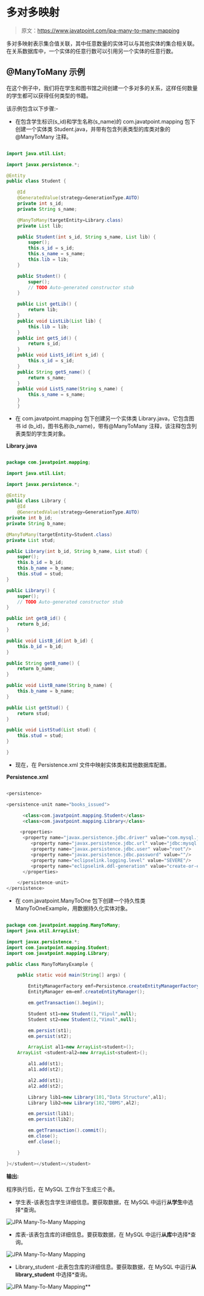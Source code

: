 # 多对多映射

> 原文：<https://www.javatpoint.com/jpa-many-to-many-mapping>

多对多映射表示集合值关联，其中任意数量的实体可以与其他实体的集合相关联。在关系数据库中，一个实体的任意行数可以引用另一个实体的任意行数。

## @ManyToMany 示例

在这个例子中，我们将在学生和图书馆之间创建一个多对多的关系，这样任何数量的学生都可以获得任何类型的书籍。

该示例包含以下步骤:-

*   在包含学生标识(s_id)和学生名称(s_name)的 com.javatpoint.mapping 包下创建一个实体类 Student.java，并带有包含列表类型的库类对象的@ManyToMany 注释。

```java

import java.util.List;

import javax.persistence.*;

@Entity
public class Student {

	@Id
	@GeneratedValue(strategy=GenerationType.AUTO)
	private int s_id;
	private String s_name;

	@ManyToMany(targetEntity=Library.class)
	private List lib;

	public Student(int s_id, String s_name, List lib) {
		super();
		this.s_id = s_id;
		this.s_name = s_name;
		this.lib = lib;
	}

	public Student() {
		super();
		// TODO Auto-generated constructor stub
	}

	public List getLib() {
		return lib;
	}
	public void ListLib(List lib) {
		this.lib = lib;
	}
	public int getS_id() {
		return s_id;
	}
	public void ListS_id(int s_id) {
		this.s_id = s_id;
	}
	public String getS_name() {
		return s_name;
	}
	public void ListS_name(String s_name) {
		this.s_name = s_name;
	}
	}

```

*   在 com.javatpoint.mapping 包下创建另一个实体类 Library.java，它包含图书 id (b_id)，图书名称(b_name)，带有@ManyToMany 注释，该注释包含列表类型的学生类对象。

**Library.java**

```java

package com.javatpoint.mapping;

import java.util.List;

import javax.persistence.*;

@Entity
public class Library {
	@Id
	@GeneratedValue(strategy=GenerationType.AUTO)
private int b_id;
private String b_name;

@ManyToMany(targetEntity=Student.class)
private List stud;

public Library(int b_id, String b_name, List stud) {
	super();
	this.b_id = b_id;
	this.b_name = b_name;
	this.stud = stud;
}

public Library() {
	super();
	// TODO Auto-generated constructor stub
}

public int getB_id() {
	return b_id;
}

public void ListB_id(int b_id) {
	this.b_id = b_id;
}

public String getB_name() {
	return b_name;
}

public void ListB_name(String b_name) {
	this.b_name = b_name;
}

public List getStud() {
	return stud;
}

public void ListStud(List stud) {
	this.stud = stud;
}

}

```

*   现在，在 Persistence.xml 文件中映射实体类和其他数据库配置。

**Persistence.xml**

```java

<persistence>

<persistence-unit name="books_issued">

      <class>com.javatpoint.mapping.Student</class>
      <class>com.javatpoint.mapping.Library</class>

     <properties>
      <property name="javax.persistence.jdbc.driver" value="com.mysql.jdbc.Driver"/>
         <property name="javax.persistence.jdbc.url" value="jdbc:mysql://localhost:3306/mapping_db"/>
         <property name="javax.persistence.jdbc.user" value="root"/>
         <property name="javax.persistence.jdbc.password" value=""/>
         <property name="eclipselink.logging.level" value="SEVERE"/>
         <property name="eclipselink.ddl-generation" value="create-or-extend-tables"/>
      </properties>

	</persistence-unit>
</persistence>

```

*   在 com.javatpoint.ManyToOne 包下创建一个持久性类 ManyToOneExample，用数据持久化实体对象。

```java

package com.javatpoint.mapping.ManyToMany;
import java.util.ArrayList;

import javax.persistence.*;
import com.javatpoint.mapping.Student;
import com.javatpoint.mapping.Library;

public class ManyToManyExample {

	public static void main(String[] args) {

		EntityManagerFactory emf=Persistence.createEntityManagerFactory("books_issued");
		EntityManager em=emf.createEntityManager();

		em.getTransaction().begin();

		Student st1=new Student(1,"Vipul",null);
		Student st2=new Student(2,"Vimal",null);

		em.persist(st1);
		em.persist(st2);

		ArrayList al1=new ArrayList<student>();
	ArrayList <student>al2=new ArrayList<student>();

		al1.add(st1);
		al1.add(st2);

		al2.add(st1);
		al2.add(st2);

		Library lib1=new Library(101,"Data Structure",al1);
		Library lib2=new Library(102,"DBMS",al2);

		em.persist(lib1);
		em.persist(lib2);

		em.getTransaction().commit();
		em.close();
		emf.close();

	}

}</student></student></student> 
```

**输出:**

程序执行后，在 MySQL 工作台下生成三个表。

*   学生表-该表包含学生详细信息。要获取数据，在 MySQL 中运行**从学生**中选择*查询。

![JPA Many-To-Many Mapping](img/4360f76c00031b918289e85721409350.png)

*   库表-该表包含库的详细信息。要获取数据，在 MySQL 中运行**从库**中选择*查询。

![JPA Many-To-Many Mapping](img/f48cec644f5b8561f81fc52bebb2783c.png)

*   Library_student -此表包含库的详细信息。要获取数据，在 MySQL 中运行**从 library_student** 中选择*查询。

![JPA Many-To-Many Mapping](img/13e614cbc45d4e6f9a7666f5cc7f66a2.png)**
